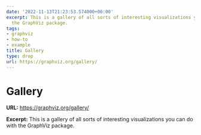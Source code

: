```yaml
---
date: '2022-11-13T21:23:53.574000+00:00'
excerpt: This is a gallery of all sorts of interesting visualizations you can do with
  the GraphViz package.
tags:
- graphviz
- how-to
- example
title: Gallery
type: drop
url: https://graphviz.org/gallery/
---
```


# Gallery

**URL:** https://graphviz.org/gallery/

**Excerpt:** This is a gallery of all sorts of interesting visualizations you can do with the GraphViz package.
